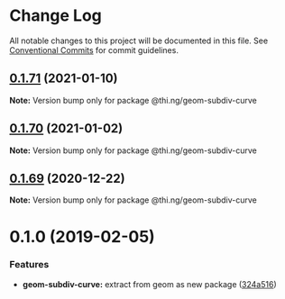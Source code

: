 # Change Log

All notable changes to this project will be documented in this file.
See [Conventional Commits](https://conventionalcommits.org) for commit guidelines.

## [0.1.71](https://github.com/thi-ng/umbrella/compare/@thi.ng/geom-subdiv-curve@0.1.70...@thi.ng/geom-subdiv-curve@0.1.71) (2021-01-10)

**Note:** Version bump only for package @thi.ng/geom-subdiv-curve





## [0.1.70](https://github.com/thi-ng/umbrella/compare/@thi.ng/geom-subdiv-curve@0.1.69...@thi.ng/geom-subdiv-curve@0.1.70) (2021-01-02)

**Note:** Version bump only for package @thi.ng/geom-subdiv-curve





## [0.1.69](https://github.com/thi-ng/umbrella/compare/@thi.ng/geom-subdiv-curve@0.1.68...@thi.ng/geom-subdiv-curve@0.1.69) (2020-12-22)

**Note:** Version bump only for package @thi.ng/geom-subdiv-curve





# 0.1.0 (2019-02-05)

### Features

* **geom-subdiv-curve:** extract from geom as new package ([324a516](https://github.com/thi-ng/umbrella/commit/324a516))
